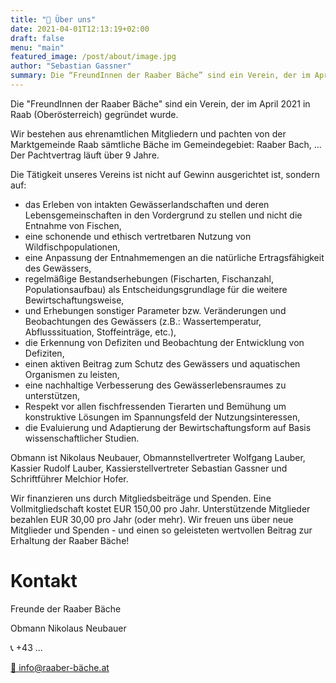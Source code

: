 ```yaml
---
title: "🌊 Über uns"
date: 2021-04-01T12:13:19+02:00
draft: false
menu: "main"
featured_image: /post/about/image.jpg
author: "Sebastian Gassner"
summary: Die “FreundInnen der Raaber Bäche” sind ein Verein, der im April 2021 in gegründet wurde
---
```


Die "FreundInnen der Raaber Bäche" sind ein Verein, der im April 2021 in Raab (Oberösterreich) gegründet wurde.

Wir bestehen aus ehrenamtlichen Mitgliedern und pachten von der Marktgemeinde Raab sämtliche Bäche im Gemeindegebiet: Raaber Bach, ...
Der Pachtvertrag läuft über 9 Jahre.

Die Tätigkeit unseres Vereins ist nicht auf Gewinn ausgerichtet ist, sondern auf:

  - das Erleben von intakten Gewässerlandschaften und deren Lebensgemeinschaften in den Vordergrund zu stellen und nicht die Entnahme von Fischen,
  - eine schonende und ethisch vertretbaren Nutzung von Wildfischpopulationen,
  - eine Anpassung der Entnahmemengen an die natürliche Ertragsfähigkeit des Gewässers,
  - regelmäßige Bestandserhebungen (Fischarten, Fischanzahl, Populationsaufbau) als Entscheidungsgrundlage für die weitere Bewirtschaftungsweise,
  - und Erhebungen sonstiger Parameter bzw. Veränderungen und Beobachtungen des Gewässers (z.B.: Wassertemperatur, Abflusssituation, Stoffeinträge, etc.),
  - die Erkennung von Defiziten und Beobachtung der Entwicklung von Defiziten,
  - einen aktiven Beitrag zum Schutz des Gewässers und aquatischen Organismen zu leisten,
  - eine nachhaltige Verbesserung des Gewässerlebensraumes zu unterstützen,
  - Respekt vor allen fischfressenden Tierarten und Bemühung um konstruktive Lösungen im Spannungsfeld der Nutzungsinteressen,
  - die Evaluierung und Adaptierung der Bewirtschaftungsform auf Basis wissenschaftlicher Studien.

Obmann ist Nikolaus Neubauer, Obmannstellvertreter Wolfgang Lauber, Kassier Rudolf Lauber, Kassierstellvertreter Sebastian Gassner und Schriftführer Melchior Hofer.

Wir finanzieren uns durch Mitgliedsbeiträge und Spenden. Eine Vollmitgliedschaft kostet EUR 150,00 pro Jahr. Unterstützende Mitglieder bezahlen EUR 30,00 pro Jahr (oder mehr). Wir freuen uns über neue Mitglieder und Spenden - und einen so geleisteten wertvollen Beitrag zur Erhaltung der Raaber Bäche!

# Kontakt

Freunde der Raaber Bäche

Obmann Nikolaus Neubauer

📞 +43 ...

[📧 info@raaber-bäche.at](mailto:info@raaber-bäche.at)
